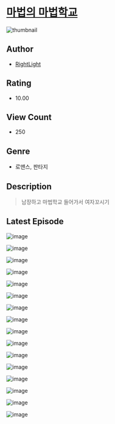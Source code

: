 # [마법의 마법학교](https://comic.naver.com/bestChallenge/list?titleId=809958)
![thumbnail](https://image-comic.pstatic.net/user_contents_data/challenge_comic/2023/05/23/359566/upload_4051381735705109858_480x623.jpeg)

## Author
- [RightLight](https://comic.naver.com/artistTitle?id=359566)

## Rating
- 10.00

## View Count
- 250

## Genre
- 로맨스, 판타지

## Description
> 남장하고 마법학교 들어가서 여자꼬시기


## Latest Episode
![image](https://image-comic.pstatic.net/user_contents_data/challenge_comic/2023/05/23/359566/upload_7291997834753368373.jpeg)

![image](https://image-comic.pstatic.net/user_contents_data/challenge_comic/2023/05/23/359566/upload_4049353137560237106.jpeg)

![image](https://image-comic.pstatic.net/user_contents_data/challenge_comic/2023/05/23/359566/upload_3762865456468539440.jpeg)

![image](https://image-comic.pstatic.net/user_contents_data/challenge_comic/2023/05/23/359566/upload_3616503089862948659.jpeg)

![image](https://image-comic.pstatic.net/user_contents_data/challenge_comic/2023/05/23/359566/upload_4063148886027614049.jpeg)

![image](https://image-comic.pstatic.net/user_contents_data/challenge_comic/2023/05/23/359566/upload_3559078878963184230.jpeg)

![image](https://image-comic.pstatic.net/user_contents_data/challenge_comic/2023/05/23/359566/upload_7076062319565354852.jpeg)

![image](https://image-comic.pstatic.net/user_contents_data/challenge_comic/2023/05/23/359566/upload_3616727197831082036.jpeg)

![image](https://image-comic.pstatic.net/user_contents_data/challenge_comic/2023/05/23/359566/upload_3559310683415263032.jpeg)

![image](https://image-comic.pstatic.net/user_contents_data/challenge_comic/2023/05/23/359566/upload_3546923576121767270.jpeg)

![image](https://image-comic.pstatic.net/user_contents_data/challenge_comic/2023/05/23/359566/upload_3905013623272464694.jpeg)

![image](https://image-comic.pstatic.net/user_contents_data/challenge_comic/2023/05/23/359566/upload_3775195402072176944.jpeg)

![image](https://image-comic.pstatic.net/user_contents_data/challenge_comic/2023/05/23/359566/upload_3761743963969839668.jpeg)

![image](https://image-comic.pstatic.net/user_contents_data/challenge_comic/2023/05/23/359566/upload_7234014869194027830.jpeg)

![image](https://image-comic.pstatic.net/user_contents_data/challenge_comic/2023/05/23/359566/upload_3990860178926953017.jpeg)

![image](https://image-comic.pstatic.net/user_contents_data/challenge_comic/2023/05/23/359566/upload_7234297469488935266.jpeg)
